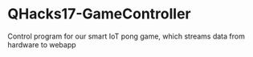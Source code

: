 # QHacks17-GameController
Control program for our smart IoT pong game, which streams data from hardware to webapp
